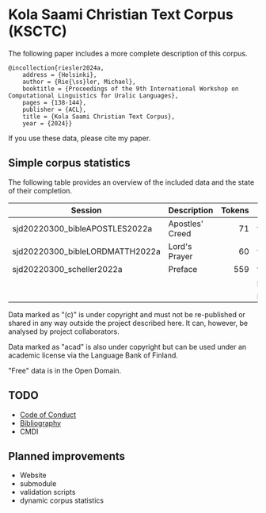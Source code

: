 # Kola Saami Christian Text Corpus (KSCTC)

The following paper includes a more complete description of this corpus.

```
@incollection{riesler2024a,
	address = {Helsinki},
	author = {Rie{\ss}ler, Michael},
	booktitle = {Proceedings of the 9th International Workshop on Computational Linguistics for Uralic Languages},
	pages = {138-144},
	publisher = {ACL},
	title = {Kola Saami Christian Text Corpus},
	year = {2024}}
```

If you use these data, please cite my paper.


## Simple corpus statistics
The following table provides an overview of the included data and the state of their completion.

| Session                             | Description     | Tokens | Status   | Use  |
| ----------------------------------- | --------------- | -----: | -------- | ---- |
| sjd20220300_bibleAPOSTLES2022a      | Apostles' Creed | 71     | finished | (c)  |
| sjd20220300_bibleLORDMATTH2022a     | Lord's Prayer   | 60     | finished | (c)  |
| sjd20220300_scheller2022a           | Preface         | 559    | finished | (c)  |
|                                     |                 |        | planned  | acad |
|                                     |                 |        | planned  | free |

Data marked as "(c)" is under copyright and must not be re-published or shared in any way outside the project described here. It can, however, be analysed by project collaborators.

Data marked as "acad" is also under copyright but can be used under an academic license via the Language Bank of Finland.

"Free" data is in the Open Domain. 


## TODO

- [Code of Conduct](CoC.md)
- [Bibliography](bibliography.bib)
- CMDI


## Planned improvements

- Website
- submodule
- validation scripts
- dynamic corpus statistics


